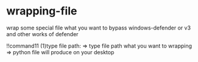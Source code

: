 # wrapping-file
wrap some special file what you want to bypass windows-defender or v3 and other works of defender

!!command11
(1)type file path: => type file path what you want to wrapping => python file will produce on your desktop
